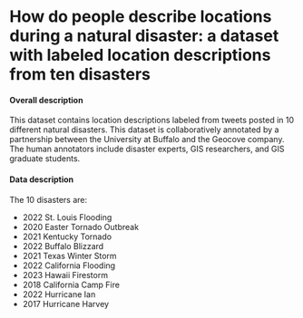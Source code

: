 # How do people describe locations during a natural disaster: a dataset with labeled location descriptions from ten disasters

#### Overall description
This dataset contains location descriptions labeled from tweets posted in 10 different natural disasters. This dataset is collaboratively annotated by a partnership between the University at Buffalo and the Geocove company. The human annotators include disaster experts, GIS researchers, and GIS graduate students. 


#### Data description
The 10 disasters are:
* 2022 St. Louis Flooding
* 2020 Easter Tornado Outbreak
* 2021 Kentucky Tornado
* 2022 Buffalo Blizzard
* 2021 Texas Winter Storm
* 2022 California Flooding
* 2023 Hawaii Firestorm
* 2018 California Camp Fire
* 2022 Hurricane Ian
* 2017 Hurricane Harvey
